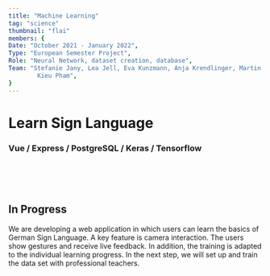 ```yaml
---
title: "Machine Learning"
tag: "science"
thumbnail: "flai"
members: {
Date: "October 2021 - January 2022",
Type: "European Semester Project",         
Role: "Neural Network, dataset creation, database",
Team: "Stefanie Jany, Lea Jell, Eva Kunzmann, Anja Krendlinger, Martin Kohnle, Moritz Kronberger,
        Kieu Pham",
}
---
```


# Learn Sign Language

### Vue / Express / PostgreSQL / Keras / Tensorflow <br /> <br />

<team :members="members"></team>

<br /> <br />

<image-loader height="large_wide" image="science/flai"></image-loader>

## In Progress
We are developing a web application in which users can learn the basics of German Sign Language.
A key feature is camera interaction. The users show gestures and receive live feedback.
In addition, the training is adapted to the individual learning progress. In the next step, we will set up and train the data set with professional teachers.
